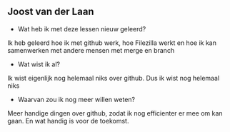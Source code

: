 


















## Joost van der Laan

* Wat heb ik met deze lessen nieuw geleerd?

Ik heb geleerd hoe ik met github werk, hoe Filezilla werkt en hoe ik kan samenwerken met andere mensen met merge en branch

* Wat wist ik al?

Ik wist eigenlijk nog helemaal niks over github. Dus ik wist nog helemaal niks

* Waarvan zou ik nog meer willen weten?

Meer handige dingen over github, zodat ik nog efficienter er mee om kan gaan. En wat handig is voor de toekomst.